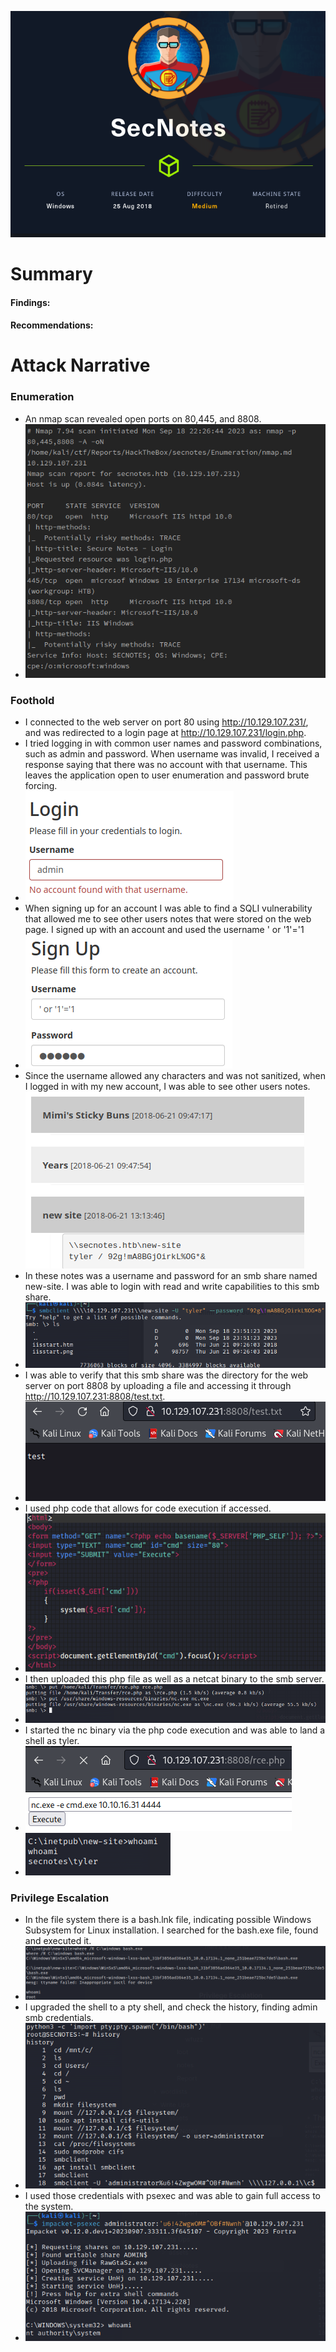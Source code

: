 ![](assets/Pasted%20image%2020230919141345.png)
# Summary
#### Findings:



#### Recommendations:


# Attack Narrative
### Enumeration
* An nmap scan revealed open ports on 80,445, and 8808.
* ![](assets/Pasted%20image%2020230919141407.png)

### Foothold
* I connected to the web server on port 80 using http://10.129.107.231/, and was redirected to a login page at http://10.129.107.231/login.php.
* I tried logging in with common user names and password combinations, such as admin and password. When username was invalid, I received a response saying that there was no account with that username. This leaves the application open to user enumeration and password brute forcing.
* ![](assets/Pasted%20image%2020230919141421.png)
* When signing up for an account I was able to find a SQLI vulnerability that allowed me to see other users notes that were stored on the web page. I signed up with an account and used the username ' or '1'='1
* ![](assets/Pasted%20image%2020230919141430.png)
* Since the username allowed any characters and was not sanitized, when I logged in with my new account, I was able to see other users notes.
![](assets/Pasted%20image%2020230919141441.png)
* In these notes was a username and password for an smb share named new-site. I was able to login with read and write capabilities to this smb share.
* ![](assets/Pasted%20image%2020230919141449.png)
* I was able to verify that this smb share was the directory for the web server on port 8808 by uploading a file and accessing it through http://10.129.107.231:8808/test.txt.
* ![](assets/Pasted%20image%2020230919141500.png)
* I used php code that allows for code execution if accessed. 
* ![](assets/Pasted%20image%2020230919141510.png)
* I then uploaded this php file as well as a netcat binary to the smb server.
* ![](assets/Pasted%20image%2020230919141520.png)
* I started the nc binary via the php code execution and was able to land a shell as tyler.
* ![](assets/Pasted%20image%2020230919141527.png)
* ![](assets/Pasted%20image%2020230919141533.png)
### Privilege Escalation
* In the file system there is a bash.lnk file, indicating possible Windows Subsystem for Linux installation. I searched for the bash.exe file, found and executed it.
* ![](assets/Pasted%20image%2020230919141541.png)
* I upgraded the shell to a pty shell, and check the history, finding admin smb credentials.
* ![](assets/Pasted%20image%2020230919141547.png)
* I used those credentials with psexec and was able to gain full access to the system.
* ![](assets/Pasted%20image%2020230919141556.png)